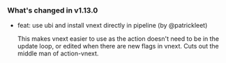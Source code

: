 ### What's changed in v1.13.0

* feat: use ubi and install vnext directly in pipeline (by @patrickleet)

  This makes vnext easier to use as the action doesn't need to be in the update loop, or edited when there are new flags in vnext. Cuts out the middle man of action-vnext. 

